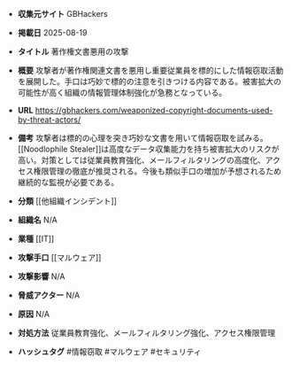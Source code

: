 - **収集元サイト**
GBHackers

- **掲載日**
2025-08-19

- **タイトル**
著作権文書悪用の攻撃

- **概要**
攻撃者が著作権関連文書を悪用し重要従業員を標的にした情報窃取活動を展開した。手口は巧妙で標的の注意を引きつける内容である。被害拡大の可能性が高く組織の情報管理体制強化が急務となっている。

- **URL**
https://gbhackers.com/weaponized-copyright-documents-used-by-threat-actors/

- **備考**
攻撃者は標的の心理を突き巧妙な文書を用いて情報窃取を試みる。[[Noodlophile Stealer]]は高度なデータ収集能力を持ち被害拡大のリスクが高い。対策としては従業員教育強化、メールフィルタリングの高度化、アクセス権限管理の徹底が推奨される。今後も類似手口の増加が予想されるため継続的な監視が必要である。

- **分類**
[[他組織インシデント]]

- **組織名**
N/A

- **業種**
[[IT]]

- **攻撃手口**
[[マルウェア]]

- **攻撃影響**
N/A

- **脅威アクター**
N/A

- **原因**
N/A

- **対処方法**
従業員教育強化、メールフィルタリング強化、アクセス権限管理

- **ハッシュタグ**
#情報窃取 #マルウェア #セキュリティ
